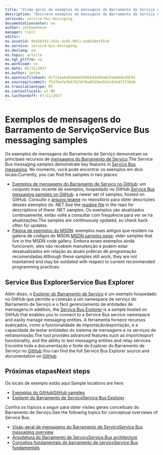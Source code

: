 ```yaml
---
title: "Visão geral de exemplos de mensagens do Barramento de Serviço do Azure | Microsoft Docs"
description: "Descreve exemplos de mensagens do Barramento de Serviço com links para cada um"
services: service-bus-messaging
documentationcenter: na
author: sethmanheim
manager: timlt
editor: 
ms.assetid: 0b420343-2d2a-4c65-98f1-ee0e39ef55c8
ms.service: service-bus-messaging
ms.devlang: na
ms.topic: article
ms.tgt_pltfrm: na
ms.workload: na
ms.date: 05/15/2017
ms.author: sethm
ms.openlocfilehash: 0cf21ea9a820de0396b54dd26a625a046de39291
ms.sourcegitcommit: f537befafb079256fba0529ee554c034d73f36b0
ms.translationtype: MT
ms.contentlocale: pt-BR
ms.lasthandoff: 07/11/2017
---
```

# <a name="service-bus-messaging-samples"></a><span data-ttu-id="74048-103">Exemplos de mensagens do Barramento de Serviço</span><span class="sxs-lookup"><span data-stu-id="74048-103">Service Bus messaging samples</span></span>

<span data-ttu-id="74048-104">Os exemplos de mensagens do Barramento de Serviço demonstram os principais recursos de [mensagens do Barramento de Serviço](https://azure.microsoft.com/services/service-bus/).</span><span class="sxs-lookup"><span data-stu-id="74048-104">The Service Bus messaging samples demonstrate key features in [Service Bus messaging](https://azure.microsoft.com/services/service-bus/).</span></span> <span data-ttu-id="74048-105">No momento, você pode encontrar os exemplos em dois locais:</span><span class="sxs-lookup"><span data-stu-id="74048-105">Currently, you can find the samples in two places:</span></span>

- <span data-ttu-id="74048-106">[Exemplos de mensagens do Barramento de Serviço no GitHub](https://github.com/Azure/azure-service-bus/tree/master/samples/DotNet): um conjunto mais recente de exemplos, hospedado no GitHub.</span><span class="sxs-lookup"><span data-stu-id="74048-106">[Service Bus messaging samples on GitHub](https://github.com/Azure/azure-service-bus/tree/master/samples/DotNet): a newer set of samples, hosted on GitHub.</span></span> <span data-ttu-id="74048-107">Consulte o [arquivo leiame](https://github.com/Azure/azure-service-bus/blob/master/samples/DotNet/Microsoft.ServiceBus.Messaging/README.md) no repositório para obter descrições desses exemplos do .NET.</span><span class="sxs-lookup"><span data-stu-id="74048-107">See the [readme file](https://github.com/Azure/azure-service-bus/blob/master/samples/DotNet/Microsoft.ServiceBus.Messaging/README.md) in the repo for descriptions of these .NET samples.</span></span> <span data-ttu-id="74048-108">Os exemplos são atualizados continuamente, então volte a consultar com frequência para ver se há atualizações.</span><span class="sxs-lookup"><span data-stu-id="74048-108">The samples are continuously updated, so check back often for updates.</span></span>
- <span data-ttu-id="74048-109">[Página de exemplos do MSDN](https://code.msdn.microsoft.com/site/search?query=service%20bus&f%5B0%5D.Value=service%20bus&f%5B0%5D.Type=SearchText&ac=5): exemplos mais antigos que residem na galeria de códigos do MSDN.</span><span class="sxs-lookup"><span data-stu-id="74048-109">[MSDN samples page](https://code.msdn.microsoft.com/site/search?query=service%20bus&f%5B0%5D.Value=service%20bus&f%5B0%5D.Type=SearchText&ac=5): older samples that live in the MSDN code gallery.</span></span> <span data-ttu-id="74048-110">Embora esses exemplos ainda funcionem, eles não recebem manutenção e podem estar desatualizados em relação às atuais práticas de programação recomendadas.</span><span class="sxs-lookup"><span data-stu-id="74048-110">Although these samples still work, they are not maintained and may be outdated with respect to current recommended programming practices.</span></span>
 
## <a name="service-bus-explorer"></a><span data-ttu-id="74048-111">Service Bus Explorer</span><span class="sxs-lookup"><span data-stu-id="74048-111">Service Bus Explorer</span></span>

<span data-ttu-id="74048-112">Além disso, o [Explorer do Barramento de Serviço](https://github.com/paolosalvatori/ServiceBusExplorer) é um exemplo hospedado no GitHub que permite a conexão a um namespace de serviço do Barramento de Serviço e o fácil gerenciamento de entidades de mensagens.</span><span class="sxs-lookup"><span data-stu-id="74048-112">In addition, the [Service Bus Explorer](https://github.com/paolosalvatori/ServiceBusExplorer) is a sample hosted on GitHub that enables you to connect to a Service Bus service namespace and easily manage messaging entities.</span></span> <span data-ttu-id="74048-113">A ferramenta fornece recursos avançados, como a funcionalidade de importação/exportação, e a capacidade de testar entidades do sistema de mensagens e os serviços de retransmissão.</span><span class="sxs-lookup"><span data-stu-id="74048-113">The tool provides advanced features such as import/export functionality, and the ability to test messaging entities and relay services.</span></span> <span data-ttu-id="74048-114">Encontre toda a documentação e fonte do Explorer do Barramento de Serviço no [GitHub](https://github.com/paolosalvatori/ServiceBusExplorer).</span><span class="sxs-lookup"><span data-stu-id="74048-114">You can find the full Service Bus Explorer source and documentation on [GitHub](https://github.com/paolosalvatori/ServiceBusExplorer).</span></span>

## <a name="next-steps"></a><span data-ttu-id="74048-115">Próximas etapas</span><span class="sxs-lookup"><span data-stu-id="74048-115">Next steps</span></span>

<span data-ttu-id="74048-116">Os locais de exemplo estão aqui:</span><span class="sxs-lookup"><span data-stu-id="74048-116">Sample locations are here:</span></span>

- [<span data-ttu-id="74048-117">Exemplos do GitHub</span><span class="sxs-lookup"><span data-stu-id="74048-117">GitHub samples</span></span>](https://github.com/Azure/azure-service-bus/tree/master/samples)
- [<span data-ttu-id="74048-118">Explorer do Barramento de Serviço</span><span class="sxs-lookup"><span data-stu-id="74048-118">Service Bus Explorer</span></span>](https://github.com/paolosalvatori/ServiceBusExplorer)

<span data-ttu-id="74048-119">Confira os tópicos a seguir para obter visões gerais conceituais do Barramento de Serviço.</span><span class="sxs-lookup"><span data-stu-id="74048-119">See the following topics for conceptual overviews of Service Bus.</span></span>

* [<span data-ttu-id="74048-120">Visão geral de mensagens do Barramento de Serviço</span><span class="sxs-lookup"><span data-stu-id="74048-120">Service Bus messaging overview</span></span>](service-bus-messaging-overview.md)
* [<span data-ttu-id="74048-121">Arquitetura do Barramento de Serviço</span><span class="sxs-lookup"><span data-stu-id="74048-121">Service Bus architecture</span></span>](service-bus-architecture.md)
* [<span data-ttu-id="74048-122">Conceitos fundamentais do barramento de serviço</span><span class="sxs-lookup"><span data-stu-id="74048-122">Service Bus fundamentals</span></span>](service-bus-fundamentals-hybrid-solutions.md)


